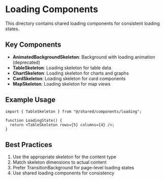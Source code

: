 # Loading Components

This directory contains shared loading components for consistent loading states.

## Key Components

- **AnimatedBackgroundSkeleton**: Background with loading animation (deprecated)
- **TableSkeleton**: Loading skeleton for table data
- **ChartSkeleton**: Loading skeleton for charts and graphs
- **CardSkeleton**: Loading skeleton for card components
- **MapSkeleton**: Loading skeleton for map views

## Example Usage

```tsx
import { TableSkeleton } from "@/shared/components/loading";

function LoadingState() {
  return <TableSkeleton rows={5} columns={4} />;
}
```

## Best Practices

1. Use the appropriate skeleton for the content type
2. Match skeleton dimensions to actual content
3. Prefer TransitionBackground for page-level loading states
4. Use shared loading components for consistency
